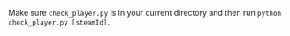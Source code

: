 Make sure ```check_player.py``` is in your current directory and then run ```python check_player.py [steamId]```.
